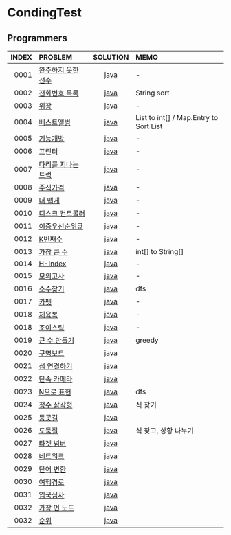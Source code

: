 # CondingTest
## Programmers

| INDEX | PROBLEM                                                                |SOLUTION| MEMO                                            |
|------:|:-----------------------------------------------------------------------|:----:|:------------------------------------------------|
|  0001 | [완주하지 못한 선수](https://programmers.co.kr/learn/courses/30/lessons/42576) |[java](https://programmers.co.kr/learn/courses/30/lessons/42576)| -                                               |
|  0002 | [전화번호 목록](https://programmers.co.kr/learn/courses/30/lessons/42577)    |[java](https://github.com/wangjh789/condingTest/blob/main/src/programmers/%EC%A0%84%ED%99%94%EB%B2%88%ED%98%B8_%EB%AA%A9%EB%A1%9D.java)| String sort                                     |
|  0003 | [위장](https://programmers.co.kr/learn/courses/30/lessons/42578)         |[java](https://github.com/wangjh789/condingTest/blob/main/src/programmers/%EC%9C%84%EC%9E%A5.java)| -                                               |
|  0004 | [베스트앨범](https://programmers.co.kr/learn/courses/30/lessons/42579)      |[java](https://github.com/wangjh789/condingTest/blob/main/src/programmers/%EB%B2%A0%EC%8A%A4%ED%8A%B8%EC%95%A8%EB%B2%94.java)| List<Integer> to int[] / Map.Entry to Sort List |
|  0005 | [기능개발](https://programmers.co.kr/learn/courses/30/lessons/42586)       |[java]()| -                                               |
|  0006 | [프린터](https://programmers.co.kr/learn/courses/30/lessons/42587)        |[java]()| -                                               |
|  0007 | [다리를 지나는 트럭](https://programmers.co.kr/learn/courses/30/lessons/42583) |[java]()| -                                               |
|  0008 | [주식가격](https://programmers.co.kr/learn/courses/30/lessons/42584)       |[java]()| -                                               |
|  0009 | [더 맵게](https://programmers.co.kr/learn/courses/30/lessons/42626)       |[java]()| -                                               |
|  0010 | [디스크 컨트롤러](https://programmers.co.kr/learn/courses/30/lessons/42627)   |[java]()| -                                               |
|  0011 | [이중우선순위큐](https://programmers.co.kr/learn/courses/30/lessons/42628)    |[java]()| -                                               |
|  0012 | [K번째수](https://programmers.co.kr/learn/courses/30/lessons/42748)       |[java]()| -                                               |
|  0013 | [가장 큰 수](https://programmers.co.kr/learn/courses/30/lessons/42746)     |[java]()| int[] to String[]                               |
|  0014 | [H-Index](https://programmers.co.kr/learn/courses/30/lessons/42747)    |[java]()| -                                               |
|  0015 | [모의고사](https://programmers.co.kr/learn/courses/30/lessons/42840)       |[java]()| -                                               |
|  0016 | [소수찾기](https://programmers.co.kr/learn/courses/30/lessons/42839)       |[java]()| dfs                                             |
|  0017 | [카펫](https://programmers.co.kr/learn/courses/30/lessons/42842)         |[java]()| -                                               |
|  0018 | [체육복](https://programmers.co.kr/learn/courses/30/lessons/42862)        |[java]()| -                                               |
|  0018 | [조이스틱](https://programmers.co.kr/learn/courses/30/lessons/42860)       |[java]()| -                                               |
|  0019 | [큰 수 만들기](https://programmers.co.kr/learn/courses/30/lessons/42883)    |[java]()| greedy                                          |
|  0020 | [구명보트](https://programmers.co.kr/learn/courses/30/lessons/42885)       |[java]()|                                                 |
|  0021 | [섬 연결하기](https://programmers.co.kr/learn/courses/30/lessons/42861)     |[java]()|                                                 |
|  0022 | [단속 카메라](https://programmers.co.kr/learn/courses/30/lessons/42884)     |[java]()|                                                 |
|  0023 | [N으로 표현](https://programmers.co.kr/learn/courses/30/lessons/42895)     |[java]()| dfs                                             |
|  0024 | [정수 삼각형](https://programmers.co.kr/learn/courses/30/lessons/43105)     |[java]()| 식 찾기                                            |
|  0025 | [등굣길](https://programmers.co.kr/learn/courses/30/lessons/42898)        |[java]()|                                                 |
|  0026 | [도둑질](https://programmers.co.kr/learn/courses/30/lessons/42897)        |[java]()| 식 찾고, 상황 나누기                                    |
|  0027 | [타겟 넘버](https://programmers.co.kr/learn/courses/30/lessons/43165)      |[java]()|                                     |
|  0028 | [네트워크](https://programmers.co.kr/learn/courses/30/lessons/43162)       |[java]()|                                     |
|  0029 | [단어 변환](https://programmers.co.kr/learn/courses/30/lessons/43163)      |[java]()|                                     |
|  0030 | [여행경로](https://programmers.co.kr/learn/courses/30/lessons/43164)       |[java]()|                                     |
|  0031 | [입국심사](https://programmers.co.kr/learn/courses/30/lessons/43238)       |[java]()|                                     |
|  0032 | [가장 먼 노드](https://programmers.co.kr/learn/courses/30/lessons/49189)    |[java]()|                                     |
|  0032 | [순위](https://programmers.co.kr/learn/courses/30/lessons/49191)         |[java]()|                                     |



